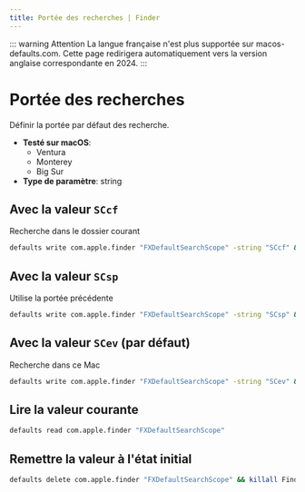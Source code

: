 ```yaml
---
title: Portée des recherches | Finder
---
```


::: warning Attention
La langue française n'est plus supportée sur macos-defaults.com. Cette page redirigera automatiquement vers la version anglaise correspondante en 2024.
:::

# Portée des recherches

Définir la portée par défaut des recherche.

<!-- break lists -->

- **Testé sur macOS**:
  - Ventura
  - Monterey
  - Big Sur
- **Type de paramètre**: string

## Avec la valeur `SCcf`

Recherche dans le dossier courant

```bash
defaults write com.apple.finder "FXDefaultSearchScope" -string "SCcf" && killall Finder
```

## Avec la valeur `SCsp`

Utilise la portée précédente

```bash
defaults write com.apple.finder "FXDefaultSearchScope" -string "SCsp" && killall Finder
```

## Avec la valeur `SCev` (par défaut)

Recherche dans ce Mac

```bash
defaults write com.apple.finder "FXDefaultSearchScope" -string "SCev" && killall Finder
```

## Lire la valeur courante

```bash
defaults read com.apple.finder "FXDefaultSearchScope"
```

## Remettre la valeur à l'état initial

```bash
defaults delete com.apple.finder "FXDefaultSearchScope" && killall Finder
```
